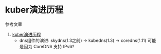 # kuber演进历程

参考文章

1. [kuber演进历程](https://www.kubernetes.org.cn/4694.html)
    - dns组件的演进: skydns(1.3之前) -> kubedns(1.3) -> coredns(1.11) 可能是因为 CoreDNS 支持 IPv6?
